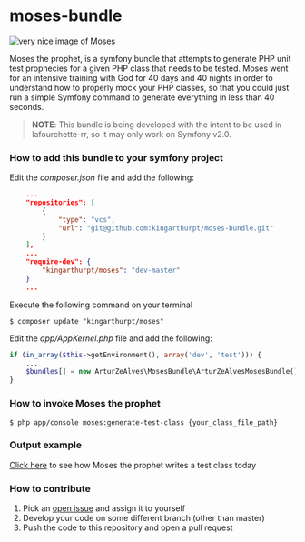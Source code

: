# moses-bundle
![very nice image of Moses](http://217.218.67.237:83/thumbnail/20160428/1054597_xl.jpg "Moses")

Moses the prophet, is a symfony bundle that attempts to generate PHP unit test prophecies for a given PHP class that needs to be tested.
Moses went for an intensive training with God for 40 days and 40 nights in order to understand how to properly mock your PHP classes, so that you could just run a simple Symfony command to generate everything in less than 40 seconds.

> **NOTE**: This bundle is being developed with the intent to be used in lafourchette-rr, so it may only work on Symfony v2.0.

### How to add this bundle to your symfony project
Edit the *composer.json* file and add the following:
```json
    ...
    "repositories": [
        {
            "type": "vcs",
            "url": "git@github.com:kingarthurpt/moses-bundle.git"
        }
    ],
    ...
    "require-dev": {
        "kingarthurpt/moses": "dev-master"
    }
    ...
```

Execute the following command on your terminal
```shell
$ composer update "kingarthurpt/moses"
```

Edit the *app/AppKernel.php* file and add the following:
```php
if (in_array($this->getEnvironment(), array('dev', 'test'))) {
    ...
    $bundles[] = new ArturZeAlves\MosesBundle\ArturZeAlvesMosesBundle();
}
```

### How to invoke Moses the prophet
```shell
$ php app/console moses:generate-test-class {your_class_file_path}
```

### Output example
[Click here](docs/outputExample.md) to see how Moses the prophet writes a test class today

### How to contribute
1. Pick an [open issue](https://github.com/kingarthurpt/moses-bundle/issues) and assign it to yourself
2. Develop your code on some different branch (other than master)
3. Push the code to this repository and open a pull request
